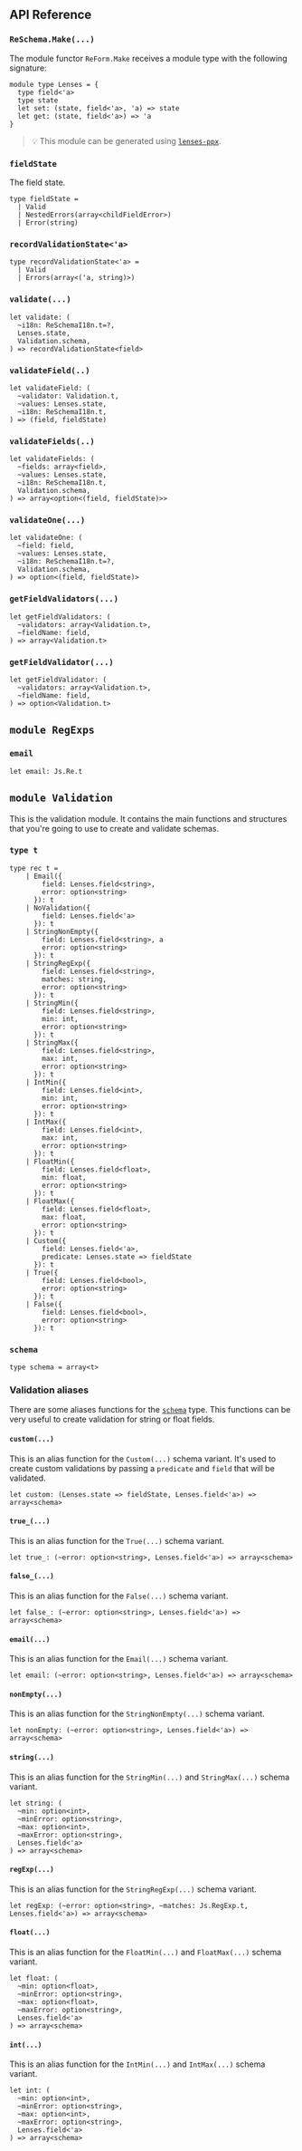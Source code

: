 ## API Reference

### `ReSchema.Make(...)`
The module functor `ReForm.Make` receives a module type with the following signature:

```rescript
module type Lenses = {
  type field<'a>
  type state
  let set: (state, field<'a>, 'a) => state
  let get: (state, field<'a>) => 'a
}
```
> 💡 This module can be generated using [`lenses-ppx`](https://github.com/rescriptbr/lenses-ppx).

### `fieldState`
The field state.
```rescript
type fieldState =
  | Valid
  | NestedErrors(array<childFieldError>)
  | Error(string)
```

### `recordValidationState<'a>`
```rescript
type recordValidationState<'a> =
  | Valid
  | Errors(array<('a, string)>)
```

### `validate(...)`
```rescript
let validate: (
  ~i18n: ReSchemaI18n.t=?,
  Lenses.state,
  Validation.schema,
) => recordValidationState<field>
```
### `validateField(..)`
```rescript
let validateField: (
  ~validator: Validation.t,
  ~values: Lenses.state,
  ~i18n: ReSchemaI18n.t,
) => (field, fieldState)
```
### `validateFields(..)`
```rescript
let validateFields: (
  ~fields: array<field>,
  ~values: Lenses.state,
  ~i18n: ReSchemaI18n.t,
  Validation.schema,
) => array<option<(field, fieldState)>>
```
### `validateOne(...)`
```rescript
let validateOne: (
  ~field: field,
  ~values: Lenses.state,
  ~i18n: ReSchemaI18n.t=?,
  Validation.schema,
) => option<(field, fieldState)>
```
### `getFieldValidators(...)`
```rescript
let getFieldValidators: (
  ~validators: array<Validation.t>,
  ~fieldName: field,
) => array<Validation.t>
```
### `getFieldValidator(...)`
```rescript
let getFieldValidator: (
  ~validators: array<Validation.t>,
  ~fieldName: field,
) => option<Validation.t>
```

## `module RegExps`

### `email`
```rescript
let email: Js.Re.t
```

## `module Validation`
This is the validation module. It contains the main functions and structures that you're going to use to create and validate schemas.

### `type t`
```rescript
type rec t =
    | Email({
        field: Lenses.field<string>, 
        error: option<string>
      }): t
    | NoValidation({
        field: Lenses.field<'a>
      }): t
    | StringNonEmpty({
        field: Lenses.field<string>, a
        error: option<string>
      }): t
    | StringRegExp({
        field: Lenses.field<string>, 
        matches: string, 
        error: option<string>
      }): t
    | StringMin({
        field: Lenses.field<string>, 
        min: int, 
        error: option<string>
      }): t
    | StringMax({
        field: Lenses.field<string>, 
        max: int, 
        error: option<string>
      }): t
    | IntMin({
        field: Lenses.field<int>, 
        min: int, 
        error: option<string>
      }): t
    | IntMax({
        field: Lenses.field<int>, 
        max: int, 
        error: option<string>
      }): t
    | FloatMin({
        field: Lenses.field<float>, 
        min: float, 
        error: option<string>
      }): t
    | FloatMax({
        field: Lenses.field<float>, 
        max: float, 
        error: option<string>
      }): t
    | Custom({
        field: Lenses.field<'a>, 
        predicate: Lenses.state => fieldState
      }): t
    | True({
        field: Lenses.field<bool>, 
        error: option<string>
      }): t
    | False({
        field: Lenses.field<bool>, 
        error: option<string>
      }): t
```

### `schema`
```rescript
type schema = array<t>
```

### Validation aliases
There are some aliases functions for the [`schema`](##type-t) type.
This functions can be very useful to create validation for string or float fields.

#### `custom(...)`
This is an alias function for the `Custom(...)` schema variant. 
It's used to create custom validations by passing a `predicate` and `field` that will be validated.
```rescript
let custom: (Lenses.state => fieldState, Lenses.field<'a>) => array<schema>
```

#### `true_(...)`
This is an alias function for the `True(...)` schema variant.
```rescript
let true_: (~error: option<string>, Lenses.field<'a>) => array<schema>
```
#### `false_(...)`
This is an alias function for the `False(...)` schema variant.
```rescript
let false_: (~error: option<string>, Lenses.field<'a>) => array<schema>
```
#### `email(...)`
This is an alias function for the `Email(...)` schema variant.
```rescript
let email: (~error: option<string>, Lenses.field<'a>) => array<schema>
```
#### `nonEmpty(...)`
This is an alias function for the `StringNonEmpty(...)` schema variant.
```rescript
let nonEmpty: (~error: option<string>, Lenses.field<'a>) => array<schema>
```
#### `string(...)`
This is an alias function for the `StringMin(...)` and `StringMax(...)` schema variant.
```rescript
let string: (
  ~min: option<int>, 
  ~minError: option<string>, 
  ~max: option<int>, 
  ~maxError: option<string>,
  Lenses.field<'a>
) => array<schema>
```
#### `regExp(...)`
This is an alias function for the `StringRegExp(...)` schema variant.
```rescript
let regExp: (~error: option<string>, ~matches: Js.RegExp.t, Lenses.field<'a>) => array<schema>
```
#### `float(...)`
This is an alias function for the `FloatMin(...)` and `FloatMax(...)` schema variant.
```rescript
let float: (
  ~min: option<float>, 
  ~minError: option<string>, 
  ~max: option<float>, 
  ~maxError: option<string>,
  Lenses.field<'a>
) => array<schema>
```
#### `int(...)`
This is an alias function for the `IntMin(...)` and `IntMax(...)` schema variant.
```rescript
let int: (
  ~min: option<int>, 
  ~minError: option<string>, 
  ~max: option<int>, 
  ~maxError: option<string>,
  Lenses.field<'a>
) => array<schema>
```

